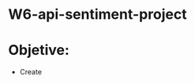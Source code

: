 # W6-api-sentiment-project

[](https://media1.popsugar-assets.com/files/thumbor/CSTJRBzkQILxTqJfq761vtkDnnQ/fit-in/1024x1024/filters:format_auto-!!-:strip_icc-!!-/2014/07/28/928/n/1922283/6f2bf2d182bef221_orig-21241971/i/When-She-Harnesses-Her-Star-Power.gif)

# Objetive:

- Create 